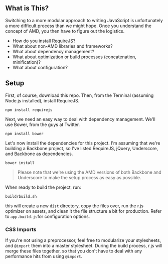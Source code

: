 ## What is This?

Switching to a more modular approach to writing JavaScript is unfortunately a more difficult process than we might hope. Once you understand the concept of AMD, you then have to figure out the logistics.

- How do you install RequireJS?
- What about non-AMD libraries and frameworks?
- What about dependency management?
- What about optimization or build processes (concatenation, minification)?
- What about configuration?


## Setup

First, of course, download this repo. Then, from the Terminal (assuming Node.js installed), install RequireJS.

    npm install requirejs

Next, we need an easy way to deal with dependency management. We'll use Bower, from the guys at Twitter.

    npm install bower

Let's now install the dependencies for this project. I'm assuming that we're building a Backbone project, so I've listed RequireJS, jQuery, Underscore, and Backbone as dependencies.

    bower install

> Please note that we're using the AMD versions of both Backbone and Underscore to make the setup process as easy as possible.

When ready to build the project, run:

    build/build.sh

this will create a new `dist` directory, copy the files over, run the r.js optimizer on assets, and clean it the file structure a bit for production. Refer to `app.build.js`for configuration options.

### CSS Imports

If you're not using a preprocessor, feel free to modularize your stylesheets, and `@import` them into a master stylesheet. During the build process, r.js will merge these files together, so that you don't have to deal with any performance hits from using `@import`.